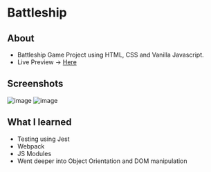 # Battleship

## About
- Battleship Game Project using HTML, CSS and Vanilla Javascript.
- Live Preview -> [Here](https://devashishchakra.github.io/battleship)

## Screenshots
![image](https://github.com/devashishchakraborty/battleship/assets/49796291/33a5aef5-b88c-42b4-ac3f-38b6f60c5b63)
![image](https://github.com/devashishchakraborty/battleship/assets/49796291/4220515a-f79c-4890-91e5-edb9d03b8507)


## What I learned
- Testing using Jest
- Webpack
- JS Modules
- Went deeper into Object Orientation and DOM manipulation

